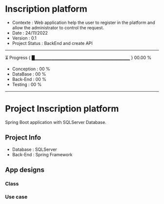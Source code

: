 # Inscription platform
* Contexte       : Web application help the user to register in the platform and allow the administrator to control the request.
* Date           : 24/11/2022
* Version        : 0.1
* Project Status : BackEnd and create API
----------------------------------------------------------
⏳ Progress { █▁▁▁▁▁▁▁▁▁▁▁▁▁▁▁▁▁▁▁▁▁▁▁▁▁▁▁▁▁ } 00.00 %
* Conception  : 00 %
* DataBase    : 00 %
* Back-End    : 00 %
* Testing     : 00 %
----------------------------------------------------------
# Project Inscription platform
Spring Boot application with SQLServer Database.
## Project Info
* Database  : SQLServer
* Back-End  : Spring Framework
## App designs
### Class
### Use case